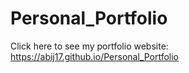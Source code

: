 # Personal_Portfolio
Click here to see my portfolio website: https://abij17.github.io/Personal_Portfolio
